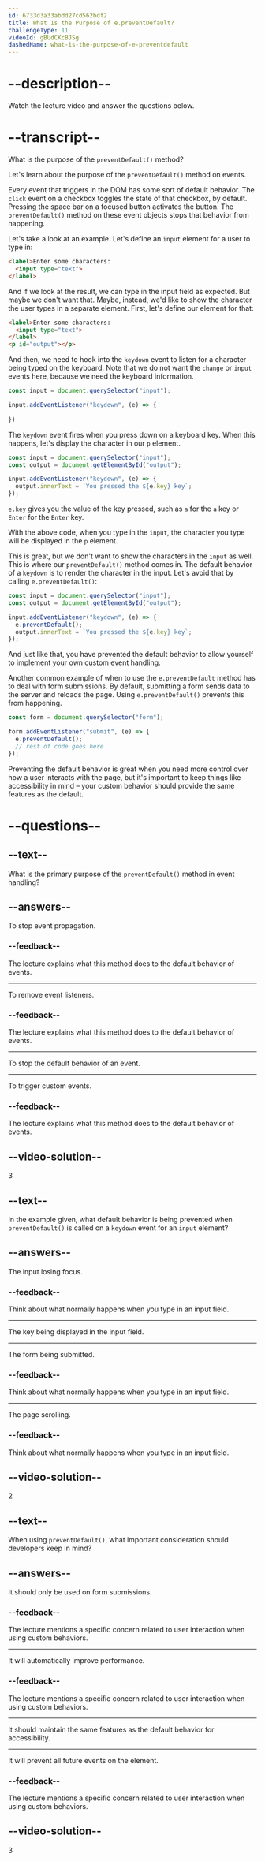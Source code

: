 ```yaml
---
id: 6733d3a33abdd27cd562bdf2
title: What Is the Purpose of e.preventDefault?
challengeType: 11
videoId: gBUdCKcBJSg
dashedName: what-is-the-purpose-of-e-preventdefault
---
```


# --description--

Watch the lecture video and answer the questions below.

# --transcript--

What is the purpose of the `preventDefault()` method?

Let's learn about the purpose of the `preventDefault()` method on events.

Every event that triggers in the DOM has some sort of default behavior. The `click` event on a checkbox toggles the state of that checkbox, by default. Pressing the space bar on a focused button activates the button. The `preventDefault()` method on these event objects stops that behavior from happening.

Let's take a look at an example. Let's define an `input` element for a user to type in:

```html
<label>Enter some characters:
  <input type="text">
</label>
```

And if we look at the result, we can type in the input field as expected. But maybe we don't want that. Maybe, instead, we'd like to show the character the user types in a separate element. First, let's define our element for that:

```html
<label>Enter some characters:
  <input type="text">
</label>
<p id="output"></p>
```

And then, we need to hook into the `keydown` event to listen for a character being typed on the keyboard. Note that we do not want the `change` or `input` events here, because we need the keyboard information.

```javascript
const input = document.querySelector("input");

input.addEventListener("keydown", (e) => {
    
})
```

The `keydown` event fires when you press down on a keyboard key. When this happens, let's display the character in our `p` element.

```javascript
const input = document.querySelector("input");
const output = document.getElementById("output");

input.addEventListener("keydown", (e) => {
  output.innerText = `You pressed the ${e.key} key`;
});
```

`e.key` gives you the value of the key pressed, such as `a` for the `a` key or `Enter` for the `Enter` key.

With the above code, when you type in the `input`, the character you type will be displayed in the `p` element. 

This is great, but we don't want to show the characters in the `input` as well. This is where our `preventDefault()` method comes in. The default behavior of a `keydown` is to render the character in the input. Let's avoid that by calling `e.preventDefault()`:

```javascript
const input = document.querySelector("input");
const output = document.getElementById("output");

input.addEventListener("keydown", (e) => {
  e.preventDefault();
  output.innerText = `You pressed the ${e.key} key`;
});
```

And just like that, you have prevented the default behavior to allow yourself to implement your own custom event handling.

Another common example of when to use the `e.preventDefault` method has to deal with form submissions. By default, submitting a form sends data to the server and reloads the page. Using `e.preventDefault()` prevents this from happening.

```js
const form = document.querySelector("form");

form.addEventListener("submit", (e) => {
  e.preventDefault();
  // rest of code goes here
});
```

Preventing the default behavior is great when you need more control over how a user interacts with the page, but it's important to keep things like accessibility in mind – your custom behavior should provide the same features as the default.

# --questions--

## --text--

What is the primary purpose of the `preventDefault()` method in event handling?

## --answers--

To stop event propagation.

### --feedback--

The lecture explains what this method does to the default behavior of events.

---

To remove event listeners.

### --feedback--

The lecture explains what this method does to the default behavior of events.

---

To stop the default behavior of an event.

---

To trigger custom events.

### --feedback--

The lecture explains what this method does to the default behavior of events.

## --video-solution--

3

## --text--

In the example given, what default behavior is being prevented when `preventDefault()` is called on a `keydown` event for an `input` element?

## --answers--

The input losing focus.

### --feedback--

Think about what normally happens when you type in an input field.

---

The key being displayed in the input field.

---

The form being submitted.

### --feedback--

Think about what normally happens when you type in an input field.

---

The page scrolling.

### --feedback--

Think about what normally happens when you type in an input field.

## --video-solution--

2

## --text--

When using `preventDefault()`, what important consideration should developers keep in mind?

## --answers--

It should only be used on form submissions.

### --feedback--

The lecture mentions a specific concern related to user interaction when using custom behaviors.

---

It will automatically improve performance.

### --feedback--

The lecture mentions a specific concern related to user interaction when using custom behaviors.

---

It should maintain the same features as the default behavior for accessibility.

---

It will prevent all future events on the element.

### --feedback--

The lecture mentions a specific concern related to user interaction when using custom behaviors.

## --video-solution--

3
